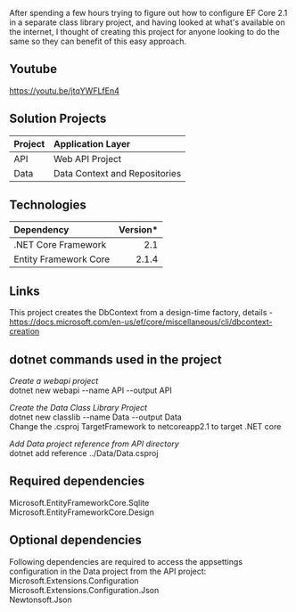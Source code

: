 After spending a few hours trying to figure out how to configure EF Core 2.1 in a separate class library project, and having looked at what's available on the internet, I thought of creating this project for anyone looking to do the same so they can benefit of this easy approach.


## Youtube
https://youtu.be/jtqYWFLfEn4

## Solution Projects
| Project | Application Layer |
| :--- | :--- |
| API | Web API Project |
| Data | Data Context and Repositories |

## Technologies
| Dependency | Version*
| :--- | ---:
| .NET Core Framework | 2.1
| Entity Framework Core | 2.1.4

## Links 
This project creates the DbContext from a design-time factory, details - 
https://docs.microsoft.com/en-us/ef/core/miscellaneous/cli/dbcontext-creation

## dotnet commands used in the project
*Create a webapi project*  
dotnet new webapi --name API --output API

*Create the Data Class Library Project*  
dotnet new classlib --name Data --output Data  
Change the .csproj TargetFramework to netcoreapp2.1 to target .NET core

*Add Data project reference from API directory*  
dotnet add reference ../Data/Data.csproj

## Required dependencies
Microsoft.EntityFrameworkCore.Sqlite  
Microsoft.EntityFrameworkCore.Design

## Optional dependencies
Following dependencies are required to access the appsettings configuration in the Data project from the API project:  
Microsoft.Extensions.Configuration  
Microsoft.Extensions.Configuration.Json  
Newtonsoft.Json